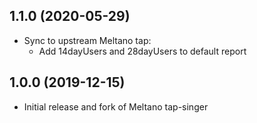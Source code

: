 1.1.0 (2020-05-29)
-------------------

- Sync to upstream Meltano tap:
  - Add 14dayUsers and 28dayUsers to default report

1.0.0 (2019-12-15)
-------------------

- Initial release and fork of Meltano tap-singer
